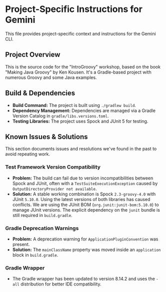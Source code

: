 # Project-Specific Instructions for Gemini

This file provides project-specific context and instructions for the Gemini CLI.

## Project Overview

This is the source code for the "IntroGroovy" workshop, based on the book "Making Java Groovy" by Ken Kousen. It's a Gradle-based project with numerous Groovy and some Java examples.

## Build & Dependencies

- **Build Command:** The project is built using `./gradlew build`.
- **Dependency Management:** Dependencies are managed via a Gradle Version Catalog in `gradle/libs.versions.toml`.
- **Testing Libraries:** The project uses Spock and JUnit 5 for testing.

## Known Issues & Solutions

This section documents issues and resolutions we've found in the past to avoid repeating work.

### Test Framework Version Compatibility

- **Problem:** The build can fail due to version incompatibilities between Spock and JUnit, often with a `TestSuiteExecutionException` caused by `OutputDirectoryProvider not available`.
- **Solution:** A stable working combination is Spock `2.3-groovy-4.0` with JUnit `5.10.0`. Using the latest versions of both libraries has caused conflicts. We are using the JUnit BOM (`org.junit:junit-bom:5.10.0`) to manage JUnit versions. The explicit dependency on the `junit` bundle is still required in `build.gradle`.

### Gradle Deprecation Warnings

- **Problem:** A deprecation warning for `ApplicationPluginConvention` was present.
- **Solution:** The `mainClassName` property was moved inside an `application` block in `build.gradle`.

### Gradle Wrapper

- The Gradle wrapper has been updated to version 8.14.2 and uses the `-all` distribution for better IDE compatibility.